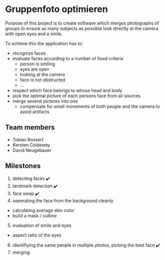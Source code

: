 # Gruppenfoto optimieren

Purpose of this project is to create software which merges photographs of groups to ensure as many subjects as possible look directly at the camera with open eyes and a smile.

To achieve this the application has to:

* recognize faces
* evaluate faces according to a number of fixed criteria
  * person is smiling
  * eyes are open
  * looking at the camera
  * face is not obstructed
  * ...
* respect which face belongs to whose head and body
* pick the optimal picture of each persons face from all sources
* merge several pictures into one
  * compensate for small movements of both people and the camera to avoid artifacts

## Team members

* Tobias Bossert
* Kersten Coldewey
* David Neugebauer

## Milestones

1. detecting faces ✔️
2. landmark detection ✔️
3. face swap ✔️
4. seperating the face from the background cleanly
  * calculating average skin color
  * build a mask / outline
5. evaluation of smile and eyes
  * aspect ratio of the eyes
6. identifiying the same people in multiple photos, picking the best face ✔️
7. merging

